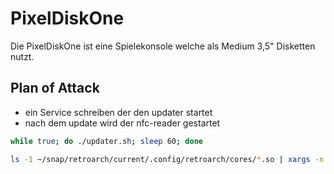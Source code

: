# PixelDiskOne

Die PixelDiskOne ist eine Spielekonsole welche als Medium 3,5" Disketten nutzt.

## Plan of Attack

- ein Service schreiben der den updater startet
- nach dem update wird der nfc-reader gestartet

```bash
while true; do ./updater.sh; sleep 60; done
```


```bash
ls -1 ~/snap/retroarch/current/.config/retroarch/cores/*.so | xargs -n 1 basename
```
